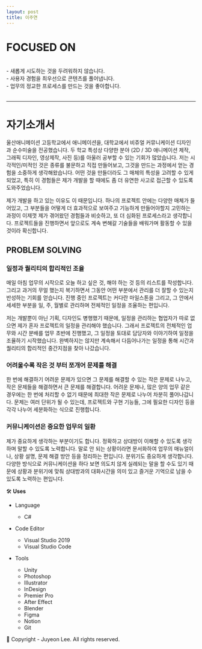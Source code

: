 ```yaml
---
layout: post
title: 이주연
---
```



# FOCUSED ON
<br>
- 새롭게 시도하는 것을 두려워하지 않습니다.<br>
- 사용자 경험을 최우선으로 콘텐츠를 풀어냅니다.<br>
- 업무의 정교한 프로세스를 만드는 것을 좋아합니다.<br>
<br>

<hr>

# 자기소개서

울산애니메이션 고등학교에서 애니메이션을, 대학교에서 비쥬얼 커뮤니케이션 디자인과 순수미술을 전공했습니다.
두 학교 특성상 다양한 분야 (2D / 3D 애니메이션 제작, 그래픽 디자인, 영상제작, 사진 등)를 아울러 공부할 수 있는 기회가 많았습니다.
저는 시각적인/미적인 것은 종류를 불문하고 직접 만들어보고, 그것을 만드는 과정에서 얻는 경험을 소중하게 생각해왔습니다.
어떤 것을 만들더라도 그 매체의 특성을 고려할 수 있게 되었고, 특히 이 경험들은 제가 개발을 할 때에도 좀 더 유연한 사고로 접근할 수 있도록 도와주었습니다.

제가 개발을 하고 있는 이유도 이 때문입니다.
하나의 프로젝트 안에는 다양한 매체가 들어있고, 그 부분들을 어떻게 더 효과적으로 보여주고 기능하게 만들어야할지 고민하는 과정이 이제껏 제가 겪어왔던 경험들과 비슷하고,
또 더 심화된 프로세스라고 생각합니다.  프로젝트들을 진행하면서 앞으로도 계속 변해갈 기술들을 배워가며 활동할 수 있을 것이라 확신합니다.

## **PROBLEM SOLVING**

### **일정과 퀄리티의 합리적인 조율**

매일 아침 업무의 시작으로 오늘 하고 싶은 것, 해야 하는 것 등의 리스트를 작성합니다. 그리고 과거의 무얼 했는지 복기하면서 그동안 어떤 부분에서 관리를 더 잘할 수 있는지 반성하는 기회를 얻습니다. 진행 중인 프로젝트는 커다란 마일스톤을 그리고, 그 안에서 세세한 부분을 일, 주, 월별로 관리하며 전체적인 일정을 조율하는 편입니다.

저는 개발뿐이 아닌 기획, 디자인도 병행했기 때문에, 일정을 관리하는 협업자가 따로 없으면 제가 혼자 프로젝트의 일정을 관리해야 했습니다. 그래서 프로젝트의 전체적인 업무와 시간 분배를 업무 초반에 진행했고, 그 일정을 토대로 담당자와 이야기하여 일정을 조율하기 시작했습니다. 완벽하지는 않지만 계속해서 다듬어나가는 일정을 통해 시간과 퀄리티의 합리적인 중간지점을 찾아 나갔습니다.

### **어려울수록 작은 것 부터 쪼개어 문제를 해결**

한 번에 해결하기 어려운 문제가 있으면 그 문제를 해결할 수 있는 작은 문제로 나누고, 작은 문제들을 해결하면서 큰 문제를 해결합니다. 어려운 문제나, 많은 양의 업무 같은 경우에는 한 번에 처리할 수 없기 때문에 최대한 작은 문제로 나누어 차분히 풀어나갑니다. 문제는 여러 단위가 될 수 있는데, 프로젝트와 구현 기능들, 그에 필요한 디자인 등을 각각 나누어 세분화하는 식으로 진행합니다.

### **커뮤니케이션은 중요한 업무의 일환**

제가 중요하게 생각하는 부분이기도 합니다. 정확하고 상대방이 이해할 수 있도록 생각하며 말할 수 있도록 노력합니다. 말로 안 되는 상황이라면 문서화하여 업무의 매뉴얼이나, 상황 설명, 문제 해결 방안 등을 정리하는 편입니다. 분위기도 중요하게 생각합니다. 다양한 방식으로 커뮤니케이션을 하다 보면 의도치 않게 실례되는 말을 할 수도 있기 때문에 상황과 분위기에 맞춰 상대방과의 대화시간을 의미 있고 즐거운 기억으로 남을 수 있도록 노력하는 편입니다.

🛠️ **Uses**

- Language
    - C#
    
- Code Editor
    - Visual Studio 2019
    - Visual Studio Code

- Tools
    - Unity
    - Photoshop
    - Illustrator
    - InDesign
    - Premier Pro
    - After Effect
    - Blender
    - Figma
    - Notion
    - Git

<aside>
🌟                                    Copyright -  Juyeon Lee. All rights reserved.

</aside>